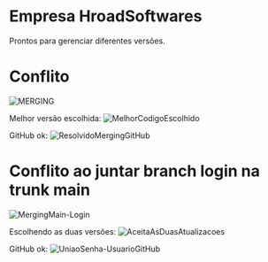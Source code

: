 # Empresa HroadSoftwares
Prontos para gerenciar diferentes versões.

# Conflito
![MERGING](https://user-images.githubusercontent.com/54410732/146650952-8ed305e9-0e6b-498d-a7a3-552faf965784.jpg)

 Melhor versão escolhida:
![MelhorCodigoEscolhido](https://user-images.githubusercontent.com/54410732/146658855-caa51fd1-7c58-4541-a1fc-b6f84ccd786e.jpg)

GitHub ok:
![ResolvidoMergingGitHub](https://user-images.githubusercontent.com/54410732/146658917-f5ceac0f-6672-417a-9377-c98a79b554f6.jpg)

# Conflito ao juntar  branch login na trunk main
![MergingMain-Login](https://user-images.githubusercontent.com/54410732/146658950-880d58fa-dc83-4774-b1f9-ec289cb975dc.jpg)

Escolhendo as duas versões:
![AceitaAsDuasAtualizacoes](https://user-images.githubusercontent.com/54410732/146659049-8b82c8ad-4abb-41ac-b5a7-1f342afebe8c.jpg)

GitHub ok:
![UniaoSenha-UsuarioGitHub](https://user-images.githubusercontent.com/54410732/146659075-fde46d2b-1314-4769-b225-a74be8bd08e9.jpg)

